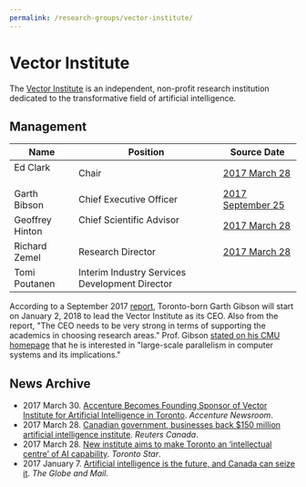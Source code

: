 ```yaml
---
permalink: /research-groups/vector-institute/
---
```

# Vector Institute

The [Vector Institute](http://vectorinstitute.ai/) is an independent, non-profit research institution dedicated to the transformative field of artificial intelligence.

## Management

| Name             | Position                                       | Source Date                                                     |
| ---------------- | ---------------------------------------------- | --------------------------------------------------------------- |
| Ed Clark         | Chair                                          | [2017 March 28](https://www.thestar.com/news/gta/2017/03/28/new-toronto-institute-aims-to-be-worldwide-supplier-of-artificial-intelligence-capability.html) |
| Garth Bibson     | Chief Executive Officer                        | [2017 September 25](https://beta.theglobeandmail.com/report-on-business/international-business/new-vector-ai-institute-ceo-garth-gibson-facing-tough-decisions/article36393422/) |
| Geoffrey Hinton  | Chief Scientific Advisor                       | [2017 March 28](http://ca.reuters.com/article/businessNews/idCAKBN17003A-OCABS) |
| Richard Zemel    | Research Director                              | [2017 March 28](https://www.thestar.com/news/gta/2017/03/28/new-toronto-institute-aims-to-be-worldwide-supplier-of-artificial-intelligence-capability.html) |
| Tomi Poutanen    | Interim Industry Services Development Director |  |

According to a September 2017 [report](https://beta.theglobeandmail.com/report-on-business/international-business/new-vector-ai-institute-ceo-garth-gibson-facing-tough-decisions/article36393422/), Toronto-born Garth Gibson will start on January 2, 2018 to lead the Vector Institute as its CEO. Also from the report, "The CEO needs to be very strong in terms of supporting the academics in choosing research areas." Prof. Gibson [stated on his CMU homepage](http://www.cs.cmu.edu/~./garth/) that he is interested in "large-scale parallelism in computer systems and its implications."

## News Archive

* 2017 March 30. [Accenture Becomes Founding Sponsor of Vector Institute for Artificial Intelligence in Toronto](https://newsroom.accenture.com/news/accenture-becomes-founding-sponsor-of-vector-institute-for-artificial-intelligence-in-toronto.htm). *Accenture Newsroom*.
* 2017 March 28. [Canadian government, businesses back $150 million artificial intelligence institute](http://ca.reuters.com/article/businessNews/idCAKBN17003A-OCABS). *Reuters Canada*.
* 2017 March 28. [New institute aims to make Toronto an ‘intellectual centre’ of AI capability](https://www.thestar.com/news/gta/2017/03/28/new-toronto-institute-aims-to-be-worldwide-supplier-of-artificial-intelligence-capability.html). *Toronto Star*.
* 2017 January 7. [Artificial intelligence is the future, and Canada can seize it](http://www.theglobeandmail.com/report-on-business/rob-commentary/artificial-intelligence-is-the-future-and-canada-must-seize-it/article33532668/). *The Globe and Mail*.
